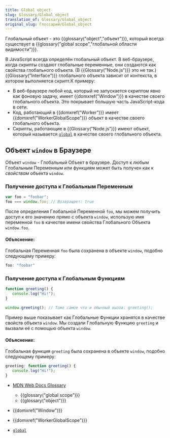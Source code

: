 ```yaml
---
title: Global object
slug: Glossary/Global_object
translation_of: Glossary/Global_object
original_slug: Глоссарий/Global_object
---
```

Глобальный объект - это {{glossary("object","объект")}}, который всегда существует в {{glossary("global scope","глобальной области видимости")}}.

В JavaScript всегда определён глобальный объект. В веб-браузере, когда скрипты создают глобальные переменные, они создаются как свойства глобального объекта. (В {{Glossary("Node.js")}} это не так.) {{Glossary("Interface")}} глобального объекта зависит от контекста, в котором выполняется скрипт.К примеру:

- В веб-браузере любой код, который не запускается скриптом явно как фоновую задачу, имеет {{domxref("Window")}} в качестве своего глобального объекта. Это покрывает большую часть JavaScript-кода в сети.
- Код, работающий в {{domxref("Worker")}} имеет {{domxref("WorkerGlobalScope")}} объект в качестве своего глобального объекта.
- Скрипты, работающие в {{Glossary("Node.js")}} имеют объект, который называется [`global`](https://nodejs.org/api/globals.html#globals_global) в качестве своего глобального объекта.

## Объект `window` в Браузере

Объект `window` - Глобальный Объект в браузере. Доступ к любым Глобальным Переменным или функциям может быть получен как к _свойствам_ объекта `window`.

### Получение доступа к Глобальным Переменным

```js
var foo = "foobar";
foo === window.foo; // Возвращает: true
```

После определения Глобальной Переменной `foo`, мы можем получить доступ к его значению прямо с объекта `window`, использую имя переменной `foo` в качестве имени свойства Глобального Объекта `window.foo`.

#### Объяснение:

Глобальная Переменная `foo` была сохранена в объекте `window`, подобно следующему примеру:

```js
foo: "foobar"
```

### Получение доступа к Глобальным Функциям

```js
function greeting() {
   console.log("Hi!");
}

window.greeting(); // Тоже самое что и обычный вызов: greeting();
```

Пример выше показывает как Глобальные Функции хранятся в качестве свойств объекта `window`. Мы создали Глобальную Функцию `greeting` и вызвали её с помощью объекта `window`.

#### Объяснение:

Глобальная функция `greeting` была сохранена в объекте `window`, подобно следующему примеру:

```js
greeting: function greeting() {
   console.log("Hi!");
}
```

- [MDN Web Docs Glossary](/ru/docs/Glossary)

  - {{glossary("global scope")}}
  - {{glossary("object")}}

- {{domxref("Window")}}
- {{domxref("WorkerGlobalScope")}}
- [`global`](https://nodejs.org/api/globals.html#globals_global)
